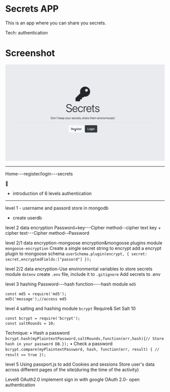# Secrets APP
This is an app where you can share you secrets. 

Tech:
authentication

# Screenshot
<img src="screenshot/secrets-authentication.gif" alt="secrets app" >

---

Home---register/login---secrets

📜
- introduction of 6 levels authentication


---
level 1 - username and passord
store in mongodb
  - create userdb

level 2
data encryption
Password+key---Cipher method--cipher text
key + cipher text---Cipher method--Password

level 2/1 
data encryption-mongoose encryption&mongoose plugins
module `mongoose-encryption`
Create a single secret string to encrypt
add a encrypt plugin to mongoose schema
`userSchema.plugin(encrypt, { secret: secret,encryptedFields:["passord"] });`

level 2/2
data encryption-Use environmental variables to store secrets
module `dotenv`
create `.env` file, include it to `.gitignore`
Add secrets to .env  

level 3
hashing
Password---hash function----hash
module `md5`
```
const md5 = require('md5');
md5('message');//access md5
```

level 4
salting and hashing 
module `bcrypt` 
Require& Set Salt 10
```
const bcrypt = require('bcrypt');
const saltRounds = 10;
```
Technique:
	• Hash a password
`bcrypt.hash(myPlaintextPassword,saltRounds,function(err,hash){// Store hash in your password DB.});`
	• Check a password
`bcrypt.compare(myPlaintextPassword, hash, function(err, result) { // result == true });`

level 5 
Using passport.js to add Cookies and sessions
Store user's data across different pages of the site(during the time of the activity)

Level6 OAuth2.0 implement sign in with google
OAuth 2.0- open authentication

